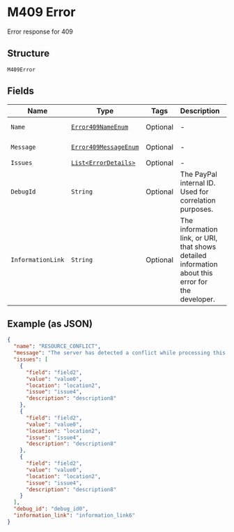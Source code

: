 
# M409 Error

Error response for 409

## Structure

`M409Error`

## Fields

| Name | Type | Tags | Description | Getter | Setter |
|  --- | --- | --- | --- | --- | --- |
| `Name` | [`Error409NameEnum`](../../doc/models/error-409-name-enum.md) | Optional | - | Error409NameEnum getName() | setName(Error409NameEnum name) |
| `Message` | [`Error409MessageEnum`](../../doc/models/error-409-message-enum.md) | Optional | - | Error409MessageEnum getMessage() | setMessage(Error409MessageEnum message) |
| `Issues` | [`List<ErrorDetails>`](../../doc/models/error-details.md) | Optional | - | List<ErrorDetails> getIssues() | setIssues(List<ErrorDetails> issues) |
| `DebugId` | `String` | Optional | The PayPal internal ID. Used for correlation purposes. | String getDebugId() | setDebugId(String debugId) |
| `InformationLink` | `String` | Optional | The information link, or URI, that shows detailed information about this error for the developer. | String getInformationLink() | setInformationLink(String informationLink) |

## Example (as JSON)

```json
{
  "name": "RESOURCE_CONFLICT",
  "message": "The server has detected a conflict while processing this request.",
  "issues": [
    {
      "field": "field2",
      "value": "value0",
      "location": "location2",
      "issue": "issue4",
      "description": "description8"
    },
    {
      "field": "field2",
      "value": "value0",
      "location": "location2",
      "issue": "issue4",
      "description": "description8"
    },
    {
      "field": "field2",
      "value": "value0",
      "location": "location2",
      "issue": "issue4",
      "description": "description8"
    }
  ],
  "debug_id": "debug_id0",
  "information_link": "information_link6"
}
```


